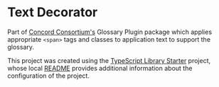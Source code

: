 # Text Decorator

Part of [Concord Consortium's](https://concord.org) Glossary Plugin package which applies appropriate `<span>` tags and classes to application text to support the glossary.

This project was created using the [TypeScript Library Starter](https://github.com/alexjoverm/typescript-library-starter#readme) project, whose local [README](README-typescript-library-starter) provides additional information about the configuration of the project.
